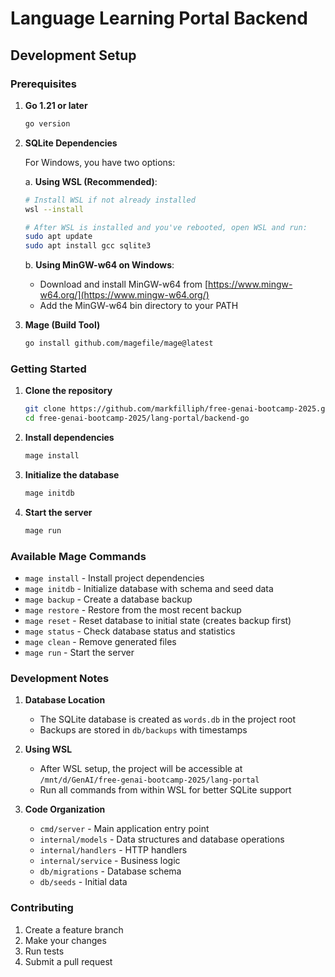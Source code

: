 # Language Learning Portal Backend

## Development Setup

### Prerequisites

1. **Go 1.21 or later**
   ```bash
   go version
   ```

2. **SQLite Dependencies**
   
   For Windows, you have two options:

   a. **Using WSL (Recommended)**:
   ```bash
   # Install WSL if not already installed
   wsl --install

   # After WSL is installed and you've rebooted, open WSL and run:
   sudo apt update
   sudo apt install gcc sqlite3
   ```

   b. **Using MinGW-w64 on Windows**:
   - Download and install MinGW-w64 from [https://www.mingw-w64.org/](https://www.mingw-w64.org/)
   - Add the MinGW-w64 bin directory to your PATH

3. **Mage (Build Tool)**
   ```bash
   go install github.com/magefile/mage@latest
   ```

### Getting Started

1. **Clone the repository**
   ```bash
   git clone https://github.com/markfilliph/free-genai-bootcamp-2025.git
   cd free-genai-bootcamp-2025/lang-portal/backend-go
   ```

2. **Install dependencies**
   ```bash
   mage install
   ```

3. **Initialize the database**
   ```bash
   mage initdb
   ```

4. **Start the server**
   ```bash
   mage run
   ```

### Available Mage Commands

- `mage install` - Install project dependencies
- `mage initdb` - Initialize database with schema and seed data
- `mage backup` - Create a database backup
- `mage restore` - Restore from the most recent backup
- `mage reset` - Reset database to initial state (creates backup first)
- `mage status` - Check database status and statistics
- `mage clean` - Remove generated files
- `mage run` - Start the server

### Development Notes

1. **Database Location**
   - The SQLite database is created as `words.db` in the project root
   - Backups are stored in `db/backups` with timestamps

2. **Using WSL**
   - After WSL setup, the project will be accessible at `/mnt/d/GenAI/free-genai-bootcamp-2025/lang-portal`
   - Run all commands from within WSL for better SQLite support

3. **Code Organization**
   - `cmd/server` - Main application entry point
   - `internal/models` - Data structures and database operations
   - `internal/handlers` - HTTP handlers
   - `internal/service` - Business logic
   - `db/migrations` - Database schema
   - `db/seeds` - Initial data

### Contributing

1. Create a feature branch
2. Make your changes
3. Run tests
4. Submit a pull request
